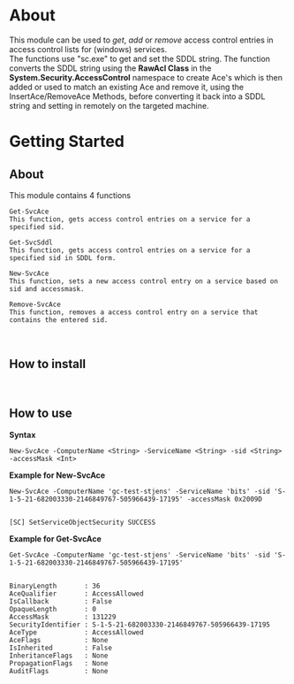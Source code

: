 # About
This module can be used to *get*, *add* or *remove* access control entries in access control lists for (windows) services.<br>
The functions use "sc.exe" to get and set the SDDL string. The function converts the SDDL string using the **RawAcl Class** in the **System.Security.AccessControl** namespace to create Ace's which is then added or used to match an existing Ace and remove it, using the InsertAce/RemoveAce Methods, before converting it back into a SDDL string and setting in remotely on the targeted machine.

# Getting Started

## About

This module contains 4 functions<br>
```
Get-SvcAce
This function, gets access control entries on a service for a specified sid.
```

```
Get-SvcSddl
This function, gets access control entries on a service for a specified sid in SDDL form.
```

```
New-SvcAce
This function, sets a new access control entry on a service based on sid and accessmask.
```

```
Remove-SvcAce
This function, removes a access control entry on a service that contains the entered sid.
```
<br>

## How to install


<br>

## How to use

**Syntax**
```
New-SvcAce -ComputerName <String> -ServiceName <String> -sid <String> -accessMask <Int>
```

**Example for New-SvcAce**
```
New-SvcAce -ComputerName 'gc-test-stjens' -ServiceName 'bits' -sid 'S-1-5-21-682003330-2146849767-505966439-17195' -accessMask 0x2009D


[SC] SetServiceObjectSecurity SUCCESS
```

**Example for Get-SvcAce**
```
Get-SvcAce -ComputerName 'gc-test-stjens' -ServiceName 'bits' -sid 'S-1-5-21-682003330-2146849767-505966439-17195'


BinaryLength       : 36
AceQualifier       : AccessAllowed
IsCallback         : False
OpaqueLength       : 0
AccessMask         : 131229
SecurityIdentifier : S-1-5-21-682003330-2146849767-505966439-17195
AceType            : AccessAllowed
AceFlags           : None
IsInherited        : False
InheritanceFlags   : None
PropagationFlags   : None
AuditFlags         : None
```
<br>

